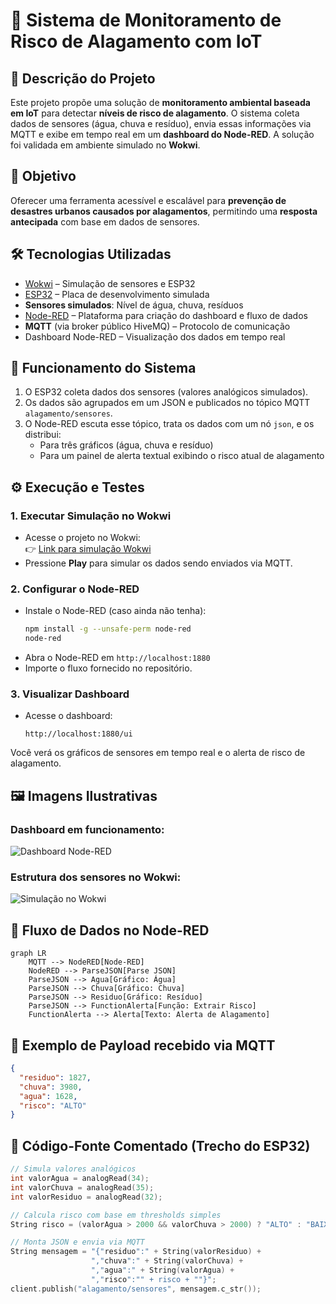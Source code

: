 
# 🌊 Sistema de Monitoramento de Risco de Alagamento com IoT

## 📌 Descrição do Projeto

Este projeto propõe uma solução de **monitoramento ambiental baseada em IoT** para detectar **níveis de risco de alagamento**. O sistema coleta dados de sensores (água, chuva e resíduo), envia essas informações via MQTT e exibe em tempo real em um **dashboard do Node-RED**. A solução foi validada em ambiente simulado no **Wokwi**.

## 🧠 Objetivo

Oferecer uma ferramenta acessível e escalável para **prevenção de desastres urbanos causados por alagamentos**, permitindo uma **resposta antecipada** com base em dados de sensores.

## 🛠️ Tecnologias Utilizadas

- [Wokwi](https://wokwi.com/) – Simulação de sensores e ESP32
- [ESP32](https://www.espressif.com/en/products/socs/esp32) – Placa de desenvolvimento simulada
- **Sensores simulados**: Nível de água, chuva, resíduos
- [Node-RED](https://nodered.org/) – Plataforma para criação do dashboard e fluxo de dados
- **MQTT** (via broker público HiveMQ) – Protocolo de comunicação
- Dashboard Node-RED – Visualização dos dados em tempo real

## 🔁 Funcionamento do Sistema

1. O ESP32 coleta dados dos sensores (valores analógicos simulados).
2. Os dados são agrupados em um JSON e publicados no tópico MQTT `alagamento/sensores`.
3. O Node-RED escuta esse tópico, trata os dados com um nó `json`, e os distribui:
   - Para três gráficos (água, chuva e resíduo)
   - Para um painel de alerta textual exibindo o risco atual de alagamento

## ⚙️ Execução e Testes

### 1. Executar Simulação no Wokwi

- Acesse o projeto no Wokwi:  
  👉 [Link para simulação Wokwi](#coloque-o-link-aqui)
- Pressione **Play** para simular os dados sendo enviados via MQTT.

### 2. Configurar o Node-RED

- Instale o Node-RED (caso ainda não tenha):
  ```bash
  npm install -g --unsafe-perm node-red
  node-red
  ```
- Abra o Node-RED em `http://localhost:1880`
- Importe o fluxo fornecido no repositório.

### 3. Visualizar Dashboard

- Acesse o dashboard:
  ```
  http://localhost:1880/ui
  ```

Você verá os gráficos de sensores em tempo real e o alerta de risco de alagamento.

## 🖼️ Imagens Ilustrativas

### Dashboard em funcionamento:

![Dashboard Node-RED]("\images\dashboard.png")


### Estrutura dos sensores no Wokwi:

![Simulação no Wokwi](docs/wokwi.png)

## 💬 Fluxo de Dados no Node-RED

```mermaid
graph LR
    MQTT --> NodeRED[Node-RED]
    NodeRED --> ParseJSON[Parse JSON]
    ParseJSON --> Agua[Gráfico: Água]
    ParseJSON --> Chuva[Gráfico: Chuva]
    ParseJSON --> Residuo[Gráfico: Resíduo]
    ParseJSON --> FunctionAlerta[Função: Extrair Risco]
    FunctionAlerta --> Alerta[Texto: Alerta de Alagamento]
```

## 🧪 Exemplo de Payload recebido via MQTT

```json
{
  "residuo": 1827,
  "chuva": 3980,
  "agua": 1628,
  "risco": "ALTO"
}
```

## 📄 Código-Fonte Comentado (Trecho do ESP32)

```cpp
// Simula valores analógicos
int valorAgua = analogRead(34);
int valorChuva = analogRead(35);
int valorResiduo = analogRead(32);

// Calcula risco com base em thresholds simples
String risco = (valorAgua > 2000 && valorChuva > 2000) ? "ALTO" : "BAIXO";

// Monta JSON e envia via MQTT
String mensagem = "{"residuo":" + String(valorResiduo) +
                  ","chuva":" + String(valorChuva) +
                  ","agua":" + String(valorAgua) +
                  ","risco":"" + risco + ""}";
client.publish("alagamento/sensores", mensagem.c_str());
```

